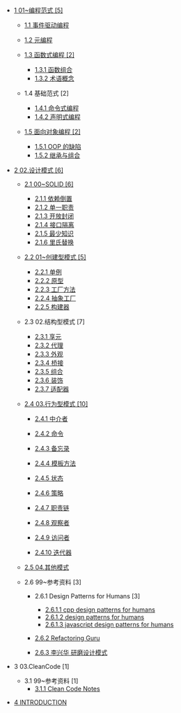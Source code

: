   - [1 01~编程范式 [5]](/01~编程范式/README.md)
    - [1.1 事件驱动编程](/01~编程范式/事件驱动编程/README.md)
      
    - [1.2 元编程](/01~编程范式/元编程/README.md)
      
    - [1.3 函数式编程 [2]](/01~编程范式/函数式编程/README.md)
      - [1.3.1 函数组合](/01~编程范式/函数式编程/函数组合.md)
      - [1.3.2 术语概念](/01~编程范式/函数式编程/术语概念.md)
    - 1.4 基础范式 [2]
      - [1.4.1 命令式编程](/01~编程范式/基础范式/命令式编程.md)
      - [1.4.2 声明式编程](/01~编程范式/基础范式/声明式编程.md)
    - [1.5 面向对象编程 [2]](/01~编程范式/面向对象编程/README.md)
      - [1.5.1 OOP 的缺陷](/01~编程范式/面向对象编程/OOP%20的缺陷.md)
      - [1.5.2 继承与组合](/01~编程范式/面向对象编程/继承与组合.md)
  - [2 02.设计模式 [6]](/02.设计模式/README.md)
    - [2.1 00~SOLID [6]](/02.设计模式/00~SOLID/README.md)
      - [2.1.1 依赖倒置](/02.设计模式/00~SOLID/依赖倒置.md)
      - [2.1.2 单一职责](/02.设计模式/00~SOLID/单一职责.md)
      - [2.1.3 开放封闭](/02.设计模式/00~SOLID/开放封闭.md)
      - [2.1.4 接口隔离](/02.设计模式/00~SOLID/接口隔离.md)
      - [2.1.5 最少知识](/02.设计模式/00~SOLID/最少知识.md)
      - [2.1.6 里氏替换](/02.设计模式/00~SOLID/里氏替换.md)
    - [2.2 01~创建型模式 [5]](/02.设计模式/01~创建型模式/README.md)
      - [2.2.1 单例](/02.设计模式/01~创建型模式/单例.md)
      - [2.2.2 原型](/02.设计模式/01~创建型模式/原型.md)
      - [2.2.3 工厂方法](/02.设计模式/01~创建型模式/工厂方法.md)
      - [2.2.4 抽象工厂](/02.设计模式/01~创建型模式/抽象工厂.md)
      - [2.2.5 构建器](/02.设计模式/01~创建型模式/构建器.md)
    - 2.3 02.结构型模式 [7]
      - [2.3.1 享元](/02.设计模式/02.结构型模式/享元.md)
      - [2.3.2 代理](/02.设计模式/02.结构型模式/代理.md)
      - [2.3.3 外观](/02.设计模式/02.结构型模式/外观.md)
      - [2.3.4 桥接](/02.设计模式/02.结构型模式/桥接.md)
      - [2.3.5 组合](/02.设计模式/02.结构型模式/组合.md)
      - [2.3.6 装饰](/02.设计模式/02.结构型模式/装饰.md)
      - [2.3.7 适配器](/02.设计模式/02.结构型模式/适配器.md)
    - [2.4 03.行为型模式 [10]](/02.设计模式/03.行为型模式/README.md)
      - [2.4.1 中介者](/02.设计模式/03.行为型模式/中介者.md)
      - [2.4.2 命令](/02.设计模式/03.行为型模式/命令.md)
      - [2.4.3 备忘录](/02.设计模式/03.行为型模式/备忘录.md)
      - [2.4.4 模板方法](/02.设计模式/03.行为型模式/模板方法.md)
      - [2.4.5 状态](/02.设计模式/03.行为型模式/状态.md)
      - [2.4.6 策略](/02.设计模式/03.行为型模式/策略.md)
      - [2.4.7 职责链](/02.设计模式/03.行为型模式/职责链.md)
      - [2.4.8 观察者](/02.设计模式/03.行为型模式/观察者.md)
      - [2.4.9 访问者](/02.设计模式/03.行为型模式/访问者/README.md)
        
      - [2.4.10 迭代器](/02.设计模式/03.行为型模式/迭代器.md)
    - [2.5 04.其他模式](/02.设计模式/04.其他模式/README.md)
      
    - 2.6 99~参考资料 [3]
      - 2.6.1 Design Patterns for Humans [3]
        - [2.6.1.1 cpp design patterns for humans](/02.设计模式/99~参考资料/2017-Design%20Patterns%20for%20Humans/2017-cpp-design-patterns-for-humans.md)
        - [2.6.1.2 design patterns for humans](/02.设计模式/99~参考资料/2017-Design%20Patterns%20for%20Humans/2017-design-patterns-for-humans.md)
        - [2.6.1.3 javascript design patterns for humans](/02.设计模式/99~参考资料/2017-Design%20Patterns%20for%20Humans/2017-javascript-design-patterns-for-humans.md)
      - [2.6.2 Refactoring Guru](/02.设计模式/99~参考资料/Refactoring%20Guru/README.md)
        
      - [2.6.3 李兴华 研磨设计模式](/02.设计模式/99~参考资料/李兴华-研磨设计模式/README.md)
        
  - 3 03.CleanCode [1]
    - 3.1 99~参考资料 [1]
      - [3.1.1 Clean Code Notes](/03.CleanCode/99~参考资料/Clean%20Code%20Notes.md)
  - [4 INTRODUCTION](/INTRODUCTION.md)